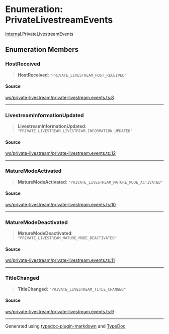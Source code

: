 # Enumeration: PrivateLivestreamEvents

[Internal](../index.md).PrivateLivestreamEvents

## Enumeration Members

### HostReceived

> **HostReceived**: `"PRIVATE_LIVESTREAM_HOST_RECEIVED"`

#### Source

[ws/private-livestream/private-livestream.events.ts:8](https://github.com/zSoulweaver/kient/blob/cb3a38e/src/ws/private-livestream/private-livestream.events.ts#L8)

***

### LivestreamInformationUpdated

> **LivestreamInformationUpdated**: `"PRIVATE_LIVESTREAM_LIVESTREAM_INFORMATION_UPDATED"`

#### Source

[ws/private-livestream/private-livestream.events.ts:12](https://github.com/zSoulweaver/kient/blob/cb3a38e/src/ws/private-livestream/private-livestream.events.ts#L12)

***

### MatureModeActivated

> **MatureModeActivated**: `"PRIVATE_LIVESTREAM_MATURE_MODE_ACTIVATED"`

#### Source

[ws/private-livestream/private-livestream.events.ts:10](https://github.com/zSoulweaver/kient/blob/cb3a38e/src/ws/private-livestream/private-livestream.events.ts#L10)

***

### MatureModeDeactivated

> **MatureModeDeactivated**: `"PRIVATE_LIVESTREAM_MATURE_MODE_DEACTIVATED"`

#### Source

[ws/private-livestream/private-livestream.events.ts:11](https://github.com/zSoulweaver/kient/blob/cb3a38e/src/ws/private-livestream/private-livestream.events.ts#L11)

***

### TitleChanged

> **TitleChanged**: `"PRIVATE_LIVESTREAM_TITLE_CHANGED"`

#### Source

[ws/private-livestream/private-livestream.events.ts:9](https://github.com/zSoulweaver/kient/blob/cb3a38e/src/ws/private-livestream/private-livestream.events.ts#L9)

***

Generated using [typedoc-plugin-markdown](https://www.npmjs.com/package/typedoc-plugin-markdown) and [TypeDoc](https://typedoc.org/)
